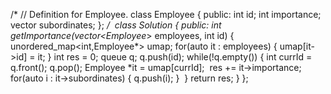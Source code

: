 /*
// Definition for Employee.
class Employee {
public:
int id;
int importance;
vector<int> subordinates;
};
*/
​
class Solution {
public:
int getImportance(vector<Employee*> employees, int id) {
unordered_map<int,Employee*> umap;
for(auto it : employees) {
umap[it->id] = it;
}
int res = 0;
queue<int> q;
q.push(id);
while(!q.empty()) {
int currId = q.front(); q.pop();
Employee *it = umap[currId];
​
res += it->importance;
for(auto i : it->subordinates) {
q.push(i);
}
​
}
return res;
}
};